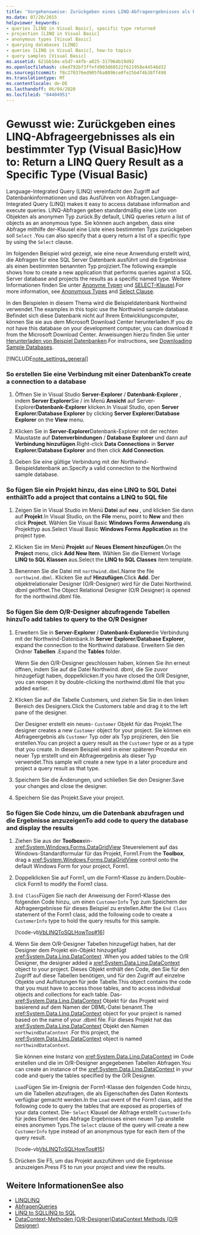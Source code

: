 ```yaml
---
title: 'Vorgehensweise: Zurückgeben eines LINQ-Abfrageergebnisses als bestimmter Typ'
ms.date: 07/20/2015
helpviewer_keywords:
- queries [LINQ in Visual Basic], specific type returned
- projection [LINQ in Visual Basic]
- anonymous types [Visual Basic]
- querying databases [LINQ]
- queries [LINQ in Visual Basic], how-to topics
- query samples [Visual Basic]
ms.assetid: 621bb10a-e5d7-44fb-a025-317964b19d92
ms.openlocfilehash: c8ed792bf3ffefd903d60522f621958e44546d32
ms.sourcegitcommit: f8c270376ed905f6a8896ce0fe25b4f4b38ff498
ms.translationtype: MT
ms.contentlocale: de-DE
ms.lasthandoff: 06/04/2020
ms.locfileid: "84404951"
---
```

# <a name="how-to-return-a-linq-query-result-as-a-specific-type-visual-basic"></a><span data-ttu-id="13355-102">Gewusst wie: Zurückgeben eines LINQ-Abfrageergebnisses als ein bestimmter Typ (Visual Basic)</span><span class="sxs-lookup"><span data-stu-id="13355-102">How to: Return a LINQ Query Result as a Specific Type (Visual Basic)</span></span>
<span data-ttu-id="13355-103">Language-Integrated Query (LINQ) vereinfacht den Zugriff auf Datenbankinformationen und das Ausführen von Abfragen.</span><span class="sxs-lookup"><span data-stu-id="13355-103">Language-Integrated Query (LINQ) makes it easy to access database information and execute queries.</span></span> <span data-ttu-id="13355-104">LINQ-Abfragen geben standardmäßig eine Liste von Objekten als anonymen Typ zurück.</span><span class="sxs-lookup"><span data-stu-id="13355-104">By default, LINQ queries return a list of objects as an anonymous type.</span></span> <span data-ttu-id="13355-105">Sie können auch angeben, dass eine Abfrage mithilfe der-Klausel eine Liste eines bestimmten Typs zurückgeben soll `Select` .</span><span class="sxs-lookup"><span data-stu-id="13355-105">You can also specify that a query return a list of a specific type by using the `Select` clause.</span></span>  
  
 <span data-ttu-id="13355-106">Im folgenden Beispiel wird gezeigt, wie eine neue Anwendung erstellt wird, die Abfragen für eine SQL Server Datenbank ausführt und die Ergebnisse als einen bestimmten benannten Typ projiziert.</span><span class="sxs-lookup"><span data-stu-id="13355-106">The following example shows how to create a new application that performs queries against a SQL Server database and projects the results as a specific named type.</span></span> <span data-ttu-id="13355-107">Weitere Informationen finden Sie unter [Anonyme Typen](../objects-and-classes/anonymous-types.md) und [SELECT-Klausel](../../../language-reference/queries/select-clause.md).</span><span class="sxs-lookup"><span data-stu-id="13355-107">For more information, see [Anonymous Types](../objects-and-classes/anonymous-types.md) and [Select Clause](../../../language-reference/queries/select-clause.md).</span></span>  
  
 <span data-ttu-id="13355-108">In den Beispielen in diesem Thema wird die Beispieldatenbank Northwind verwendet.</span><span class="sxs-lookup"><span data-stu-id="13355-108">The examples in this topic use the Northwind sample database.</span></span> <span data-ttu-id="13355-109">Befindet sich diese Datenbank nicht auf Ihrem Entwicklungscomputer, können Sie sie aus dem Microsoft Download Center herunterladen.</span><span class="sxs-lookup"><span data-stu-id="13355-109">If you do not have this database on your development computer, you can download it from the Microsoft Download Center.</span></span> <span data-ttu-id="13355-110">Anweisungen hierzu finden Sie unter [Herunterladen von Beispiel Datenbanken](../../../../framework/data/adonet/sql/linq/downloading-sample-databases.md).</span><span class="sxs-lookup"><span data-stu-id="13355-110">For instructions, see [Downloading Sample Databases](../../../../framework/data/adonet/sql/linq/downloading-sample-databases.md).</span></span>  
  
[!INCLUDE[note_settings_general](~/includes/note-settings-general-md.md)]  
  
### <a name="to-create-a-connection-to-a-database"></a><span data-ttu-id="13355-111">So erstellen Sie eine Verbindung mit einer Datenbank</span><span class="sxs-lookup"><span data-stu-id="13355-111">To create a connection to a database</span></span>  
  
1. <span data-ttu-id="13355-112">Öffnen Sie in Visual Studio **Server-Explorer** / **Datenbank-Explorer** , indem **Server Explorer**Sie / im Menü **Ansicht** auf Server-Explorer**Datenbank-Explorer** klicken.</span><span class="sxs-lookup"><span data-stu-id="13355-112">In Visual Studio, open **Server Explorer**/**Database Explorer** by clicking **Server Explorer**/**Database Explorer** on the **View** menu.</span></span>  
  
2. <span data-ttu-id="13355-113">Klicken Sie in **Server-Explorer**Datenbank-Explorer mit der rechten Maustaste auf **Datenverbindungen** / **Database Explorer** und dann auf **Verbindung hinzufügen**.</span><span class="sxs-lookup"><span data-stu-id="13355-113">Right-click **Data Connections** in **Server Explorer**/**Database Explorer** and then click **Add Connection**.</span></span>  
  
3. <span data-ttu-id="13355-114">Geben Sie eine gültige Verbindung mit der Northwind-Beispieldatenbank an.</span><span class="sxs-lookup"><span data-stu-id="13355-114">Specify a valid connection to the Northwind sample database.</span></span>  
  
### <a name="to-add-a-project-that-contains-a-linq-to-sql-file"></a><span data-ttu-id="13355-115">So fügen Sie ein Projekt hinzu, das eine LINQ to SQL Datei enthält</span><span class="sxs-lookup"><span data-stu-id="13355-115">To add a project that contains a LINQ to SQL file</span></span>  
  
1. <span data-ttu-id="13355-116">Zeigen Sie in Visual Studio im Menü **Datei** auf **neu** , und klicken Sie dann auf **Projekt**.</span><span class="sxs-lookup"><span data-stu-id="13355-116">In Visual Studio, on the **File** menu, point to **New** and then click **Project**.</span></span> <span data-ttu-id="13355-117">Wählen Sie Visual Basic **Windows Forms Anwendung** als Projekttyp aus.</span><span class="sxs-lookup"><span data-stu-id="13355-117">Select Visual Basic **Windows Forms Application** as the project type.</span></span>  
  
2. <span data-ttu-id="13355-118">Klicken Sie im Menü **Projekt** auf **Neues Element hinzufügen**.</span><span class="sxs-lookup"><span data-stu-id="13355-118">On the **Project** menu, click **Add New Item**.</span></span> <span data-ttu-id="13355-119">Wählen Sie die Element Vorlage **LINQ to SQL Klassen** aus.</span><span class="sxs-lookup"><span data-stu-id="13355-119">Select the **LINQ to SQL Classes** item template.</span></span>  
  
3. <span data-ttu-id="13355-120">Benennen Sie die Datei mit `northwind.dbml`.</span><span class="sxs-lookup"><span data-stu-id="13355-120">Name the file `northwind.dbml`.</span></span> <span data-ttu-id="13355-121">Klicken Sie auf **Hinzufügen**.</span><span class="sxs-lookup"><span data-stu-id="13355-121">Click **Add**.</span></span> <span data-ttu-id="13355-122">Der objektrelationaler Designer (O/R-Designer) wird für die Datei Northwind. dbml geöffnet.</span><span class="sxs-lookup"><span data-stu-id="13355-122">The Object Relational Designer (O/R Designer) is opened for the northwind.dbml file.</span></span>  
  
### <a name="to-add-tables-to-query-to-the-or-designer"></a><span data-ttu-id="13355-123">So fügen Sie dem O/R-Designer abzufragende Tabellen hinzu</span><span class="sxs-lookup"><span data-stu-id="13355-123">To add tables to query to the O/R Designer</span></span>  
  
1. <span data-ttu-id="13355-124">Erweitern Sie in **Server-Explorer** / **Datenbank-Explorer**die Verbindung mit der Northwind-Datenbank.</span><span class="sxs-lookup"><span data-stu-id="13355-124">In **Server Explorer**/**Database Explorer**, expand the connection to the Northwind database.</span></span> <span data-ttu-id="13355-125">Erweitern Sie den Ordner **Tabellen** .</span><span class="sxs-lookup"><span data-stu-id="13355-125">Expand the **Tables** folder.</span></span>  
  
     <span data-ttu-id="13355-126">Wenn Sie den O/R-Designer geschlossen haben, können Sie ihn erneut öffnen, indem Sie auf die Datei Northwind. dbml, die Sie zuvor hinzugefügt haben, doppelklicken.</span><span class="sxs-lookup"><span data-stu-id="13355-126">If you have closed the O/R Designer, you can reopen it by double-clicking the northwind.dbml file that you added earlier.</span></span>  
  
2. <span data-ttu-id="13355-127">Klicken Sie auf die Tabelle Customers, und ziehen Sie Sie in den linken Bereich des Designers.</span><span class="sxs-lookup"><span data-stu-id="13355-127">Click the Customers table and drag it to the left pane of the designer.</span></span>  
  
     <span data-ttu-id="13355-128">Der Designer erstellt ein neues- `Customer` Objekt für das Projekt.</span><span class="sxs-lookup"><span data-stu-id="13355-128">The designer creates a new `Customer` object for your project.</span></span> <span data-ttu-id="13355-129">Sie können ein Abfrageergebnis als `Customer` Typ oder als Typ projizieren, den Sie erstellen.</span><span class="sxs-lookup"><span data-stu-id="13355-129">You can project a query result as the `Customer` type or as a type that you create.</span></span> <span data-ttu-id="13355-130">In diesem Beispiel wird in einer späteren Prozedur ein neuer Typ erstellt und ein Abfrageergebnis als dieser Typ verwendet.</span><span class="sxs-lookup"><span data-stu-id="13355-130">This sample will create a new type in a later procedure and project a query result as that type.</span></span>  
  
3. <span data-ttu-id="13355-131">Speichern Sie die Änderungen, und schließen Sie den Designer.</span><span class="sxs-lookup"><span data-stu-id="13355-131">Save your changes and close the designer.</span></span>  
  
4. <span data-ttu-id="13355-132">Speichern Sie das Projekt.</span><span class="sxs-lookup"><span data-stu-id="13355-132">Save your project.</span></span>  
  
### <a name="to-add-code-to-query-the-database-and-display-the-results"></a><span data-ttu-id="13355-133">So fügen Sie Code hinzu, um die Datenbank abzufragen und die Ergebnisse anzuzeigen</span><span class="sxs-lookup"><span data-stu-id="13355-133">To add code to query the database and display the results</span></span>  
  
1. <span data-ttu-id="13355-134">Ziehen Sie aus der **Toolbox**ein- <xref:System.Windows.Forms.DataGridView> Steuerelement auf das Windows-Standardformular für das Projekt, Form1.</span><span class="sxs-lookup"><span data-stu-id="13355-134">From the **Toolbox**, drag a <xref:System.Windows.Forms.DataGridView> control onto the default Windows Form for your project, Form1.</span></span>  
  
2. <span data-ttu-id="13355-135">Doppelklicken Sie auf Form1, um die Form1-Klasse zu ändern.</span><span class="sxs-lookup"><span data-stu-id="13355-135">Double-click Form1 to modify the Form1 class.</span></span>  
  
3. <span data-ttu-id="13355-136">`End Class`Fügen Sie nach der Anweisung der Form1-Klasse den folgenden Code hinzu, um einen `CustomerInfo` Typ zum Speichern der Abfrageergebnisse für dieses Beispiel zu erstellen.</span><span class="sxs-lookup"><span data-stu-id="13355-136">After the `End Class` statement of the Form1 class, add the following code to create a `CustomerInfo` type to hold the query results for this sample.</span></span>  
  
     [!code-vb[VbLINQToSQLHowTos#16](~/samples/snippets/visualbasic/VS_Snippets_VBCSharp/VbLINQtoSQLHowTos/VB/Form8.vb#16)]  
  
4. <span data-ttu-id="13355-137">Wenn Sie dem O/R-Designer Tabellen hinzugefügt haben, hat der Designer dem Projekt ein-Objekt hinzugefügt <xref:System.Data.Linq.DataContext> .</span><span class="sxs-lookup"><span data-stu-id="13355-137">When you added tables to the O/R Designer, the designer added a <xref:System.Data.Linq.DataContext> object to your project.</span></span> <span data-ttu-id="13355-138">Dieses Objekt enthält den Code, den Sie für den Zugriff auf diese Tabellen benötigen, und für den Zugriff auf einzelne Objekte und Auflistungen für jede Tabelle.</span><span class="sxs-lookup"><span data-stu-id="13355-138">This object contains the code that you must have to access those tables, and to access individual objects and collections for each table.</span></span> <span data-ttu-id="13355-139">Das- <xref:System.Data.Linq.DataContext> Objekt für das Projekt wird basierend auf dem Namen der DBML-Datei benannt.</span><span class="sxs-lookup"><span data-stu-id="13355-139">The <xref:System.Data.Linq.DataContext> object for your project is named based on the name of your .dbml file.</span></span> <span data-ttu-id="13355-140">Für dieses Projekt hat das <xref:System.Data.Linq.DataContext> Objekt den Namen `northwindDataContext` .</span><span class="sxs-lookup"><span data-stu-id="13355-140">For this project, the <xref:System.Data.Linq.DataContext> object is named `northwindDataContext`.</span></span>  
  
     <span data-ttu-id="13355-141">Sie können eine Instanz von <xref:System.Data.Linq.DataContext> im Code erstellen und die im O/R-Designer angegebenen Tabellen Abfragen.</span><span class="sxs-lookup"><span data-stu-id="13355-141">You can create an instance of the <xref:System.Data.Linq.DataContext> in your code and query the tables specified by the O/R Designer.</span></span>  
  
     <span data-ttu-id="13355-142">`Load`Fügen Sie im-Ereignis der Form1-Klasse den folgenden Code hinzu, um die Tabellen abzufragen, die als Eigenschaften des Daten Kontexts verfügbar gemacht werden.</span><span class="sxs-lookup"><span data-stu-id="13355-142">In the `Load` event of the Form1 class, add the following code to query the tables that are exposed as properties of your data context.</span></span> <span data-ttu-id="13355-143">Die- `Select` Klausel der Abfrage erstellt `CustomerInfo` für jedes Element des Abfrage Ergebnisses einen neuen Typ anstelle eines anonymen Typs.</span><span class="sxs-lookup"><span data-stu-id="13355-143">The `Select` clause of the query will create a new `CustomerInfo` type instead of an anonymous type for each item of the query result.</span></span>  
  
     [!code-vb[VbLINQToSQLHowTos#15](~/samples/snippets/visualbasic/VS_Snippets_VBCSharp/VbLINQtoSQLHowTos/VB/Form8.vb#15)]  
  
5. <span data-ttu-id="13355-144">Drücken Sie F5, um das Projekt auszuführen und die Ergebnisse anzuzeigen.</span><span class="sxs-lookup"><span data-stu-id="13355-144">Press F5 to run your project and view the results.</span></span>  
  
## <a name="see-also"></a><span data-ttu-id="13355-145">Weitere Informationen</span><span class="sxs-lookup"><span data-stu-id="13355-145">See also</span></span>

- [<span data-ttu-id="13355-146">LINQ</span><span class="sxs-lookup"><span data-stu-id="13355-146">LINQ</span></span>](index.md)
- [<span data-ttu-id="13355-147">Abfragen</span><span class="sxs-lookup"><span data-stu-id="13355-147">Queries</span></span>](../../../language-reference/queries/index.md)
- [<span data-ttu-id="13355-148">LINQ to SQL</span><span class="sxs-lookup"><span data-stu-id="13355-148">LINQ to SQL</span></span>](../../../../framework/data/adonet/sql/linq/index.md)
- [<span data-ttu-id="13355-149">DataContext-Methoden (O/R-Designer)</span><span class="sxs-lookup"><span data-stu-id="13355-149">DataContext Methods (O/R Designer)</span></span>](/visualstudio/data-tools/datacontext-methods-o-r-designer)
